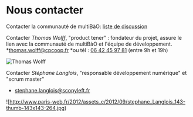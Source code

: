 # Nous contacter

Contacter la communauté de multiBàO: [liste de discussion](http://lists.imaginationforpeople.org/cgi-bin/mailman/listinfo/multibao)

Contacter *Thomas Wolff*, "product tener" : fondateur du projet, assure le lien avec la communauté de multiBàO et l'équipe de développement. 
*[thomas.wolff@cpcoop.fr](mailto:thomas.wolff@cpcoop.fr)
*ou tél : [06 42 45 97 81](tel:33642459781) (entre 9h et 19h)

![Thomas Wolff](http://imaginationforpeople.org/site_media/mugshots/b252f6e006.jpg)

Contacter *Stéphane Langlois*, "responsable développement numérique" et "scrum master"
* [stephane.langlois@scopyleft.fr](mailto:stephane.langlois@scopyleft.fr)

![http://www.paris-web.fr/2012/assets_c/2012/09/stephane_Langlois_143-thumb-143x143-264.jpg)




